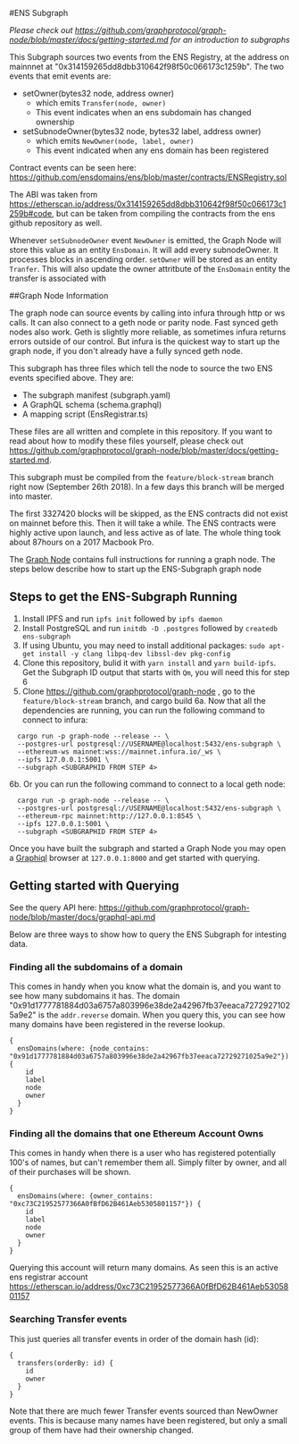 #ENS Subgraph

*Please check out https://github.com/graphprotocol/graph-node/blob/master/docs/getting-started.md for an introduction to subgraphs*

This Subgraph sources two events from the ENS Registry, at the address on mainnnet at "0x314159265dd8dbb310642f98f50c066173c1259b". The two events that emit events are:

- setOwner(bytes32 node, address owner)
  - which emits `Transfer(node, owner)`
  - This event indicates when an ens subdomain has changed ownership
- setSubnodeOwner(bytes32 node, bytes32 label, address owner)
  - which emits `NewOwner(node, label, owner)`
  - This event indicated when any ens domain has been registered

Contract events can be seen here: https://github.com/ensdomains/ens/blob/master/contracts/ENSRegistry.sol

The ABI was taken from https://etherscan.io/address/0x314159265dd8dbb310642f98f50c066173c1259b#code, but can be taken from compiling the contracts from the ens github repository as well.

Whenever `setSubnodeOwner` event `NewOwner` is emitted, the Graph Node will store this value as an entity `EnsDomain`. It will add every subnodeOwner. It processes blocks in ascending order. `setOwner` will be stored as an entity `Tranfer`. This will also update the owner attritbute of the `EnsDomain` entity the transfer is associated with 


##Graph Node Information

The graph node can source events by calling into infura through http or ws calls. It can also connect to a geth node or parity node. Fast synced geth nodes also work. Geth is slightly more reliable, as sometimes infura returns errors outside of our control. But infura is the quickest way to start up the graph node, if you don't already have a fully synced geth node.  

This subgraph has three files which tell the node to source the two ENS events specified above. They are:
* The subgraph manifest (subgraph.yaml)
* A GraphQL schema      (schema.graphql)
* A mapping script      (EnsRegistrar.ts)

These files are all written and complete in this repository. If you want to read about how to modify these files yourself, please check out https://github.com/graphprotocol/graph-node/blob/master/docs/getting-started.md. 

This subgraph must be compiled from the `feature/block-stream` branch right now (September 26th 2018). In a few days this branch will be merged into master.

The first 3327420 blocks will be skipped, as the ENS contracts did not exist on mainnet before this. Then it will take a while. The ENS contracts were highly active upon launch, and less active as of late. The whole thing took about 87hours on a 2017 Macbook Pro. 


The [Graph Node](https://github.com/graphprotocol/graph-node) contains full instructions for running a graph node. The steps below describe how to start up the ENS-Subgraph graph node

## Steps to get the ENS-Subgraph Running 
  1. Install IPFS and run `ipfs init` followed by `ipfs daemon`
  2. Install PostgreSQL and run `initdb -D .postgres` followed by `createdb ens-subgraph`
  3. If using Ubuntu, you may need to install additional packages: `sudo apt-get install -y clang libpq-dev libssl-dev pkg-config`
  4. Clone this repository, bulid it with `yarn install` and `yarn build-ipfs`. Get the Subgraph ID output that starts with `Qm`, you will need this for step 6
  5. Clone https://github.com/graphprotocol/graph-node , go to the `feature/block-stream` branch, and cargo build
  6a. Now that all the dependencies are running, you can run the following command to connect to infura:

```
  cargo run -p graph-node --release -- \
  --postgres-url postgresql://USERNAME@localhost:5432/ens-subgraph \
  --ethereum-ws mainnet:wss://mainnet.infura.io/_ws \
  --ipfs 127.0.0.1:5001 \
  --subgraph <SUBGRAPHID FROM STEP 4>
```

  6b. Or you can run the following command to connect to a local geth node: 

```
  cargo run -p graph-node --release -- \
  --postgres-url postgresql://USERNAME@localhost:5432/ens-subgraph \
  --ethereum-rpc mainnet:http://127.0.0.1:8545 \
  --ipfs 127.0.0.1:5001 \
  --subgraph <SUBGRAPHID FROM STEP 4>
```

Once you have built the subgraph and started a Graph Node you may open a [Graphiql](https://github.com/graphql/graphiql) browser at `127.0.0.1:8000` and get started with querying.

## Getting started with Querying 

See the query API here: https://github.com/graphprotocol/graph-node/blob/master/docs/graphql-api.md 

Below are three ways to show how to query the ENS Subgraph for intesting data. 

### Finding all the subdomains of a domain
This comes in handy when you know what the domain is, and you want to see how many subdomains it has. The domain "0x91d1777781884d03a6757a803996e38de2a42967fb37eeaca72729271025a9e2" is the
`addr.reverse` domain. When you query this, you can see how many domains have been registered in the reverse lookup.  

```
{
  ensDomains(where: {node_contains: "0x91d1777781884d03a6757a803996e38de2a42967fb37eeaca72729271025a9e2"}) {
    id
    label
    node
    owner
  }
}
```

### Finding all the domains that one Ethereum Account Owns

This comes in handy when there is a user who has registered potentially 100's of names, but can't remember them all. Simply filter by owner, and all of their purchases will be shown.

```
{
  ensDomains(where: {owner_contains: "0xc73C21952577366A0fBfD62B461Aeb5305801157"}) {
    id
    label
    node
    owner
  }
}
```

Querying this account will return many domains. As seen this is an active ens registrar account https://etherscan.io/address/0xc73C21952577366A0fBfD62B461Aeb5305801157

### Searching Transfer events

This just queries all transfer events in order of the domain hash (id):

```
{
  transfers(orderBy: id) {
    id
    owner
  }
}
```

Note that there are much fewer Transfer events sourced than NewOwner events. This is because many names have been registered, but only a small group of them have had their ownership changed. 